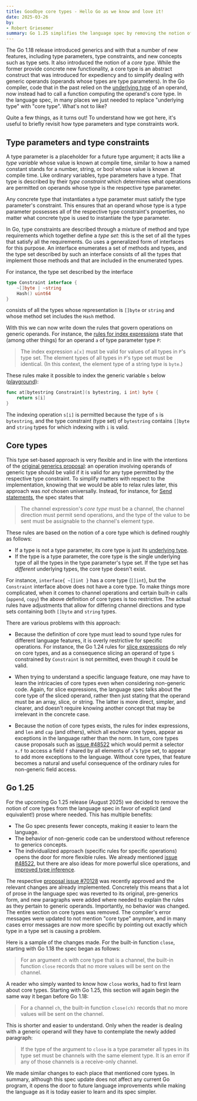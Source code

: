 ```yaml
---
title: Goodbye core types - Hello Go as we know and love it!
date: 2025-03-26
by:
- Robert Griesemer
summary: Go 1.25 simplifies the language spec by removing the notion of core types
---
```


The Go 1.18 release introduced generics and with that a number of new features, including type parameters, type constraints, and new concepts such as type sets.
It also introduced the notion of a _core type_.
While the former provide concrete new functionality, a core type is an abstract construct that was introduced
for expediency and to simplify dealing with generic operands (operands whose types are type parameters).
In the Go compiler, code that in the past relied on the [underlying type](/ref/spec/#Underlying_types) of an operand,
now instead had to call a function computing the operand's core type.
In the language spec, in many places we just needed to replace "underlying type" with "core type".
What's not to like?

Quite a few things, as it turns out!
To understand how we got here, it's useful to briefly revisit how type parameters and type constraints work.

## Type parameters and type constraints

A type parameter is a placeholder for a future type argument;
it acts like a _type variable_ whose value is known at compile time,
similar to how a named constant stands for a number, string, or bool whose value is known at compile time.
Like ordinary variables, type parameters have a type.
That type is described by their _type constraint_ which determines
what operations are permitted on operands whose type is the respective type parameter.

Any concrete type that instantiates a type parameter must satisfy the type parameter's constraint.
This ensures that an operand whose type is a type parameter possesses all of the respective type constraint's properties,
no matter what concrete type is used to instantiate the type parameter.

In Go, type constraints are described through a mixture of method and type requirements which together
define a _type set_: this is the set of all the types that satisfy all the requirements. Go uses a
generalized form of interfaces for this purpose. An interface enumerates a set of methods and types,
and the type set described by such an interface consists of all the types that implement those methods
and that are included in the enumerated types.

For instance, the type set described by the interface

```Go
type Constraint interface {
	~[]byte | ~string
	Hash() uint64
}
```

consists of all the types whose representation is `[]byte` or `string` and whose method set includes the `Hash` method.

With this we can now write down the rules that govern operations on generic operands.
For instance, the [rules for index expressions](/ref/spec#Index_expressions) state that (among other things)
for an operand `a` of type parameter type `P`:

> The index expression `a[x]` must be valid for values of all types in `P`'s type set.
> The element types of all types in `P`'s type set must be identical.
  (In this context, the element type of a string type is `byte`.)

These rules make it possible to index the generic variable `s` below ([playground](/play/p/M1LYKm3x3IB)):

```Go
func at[bytestring Constraint](s bytestring, i int) byte {
	return s[i]
}
```

The indexing operation `s[i]` is permitted because the type of `s` is `bytestring`, and the type constraint (type set) of
`bytestring` contains `[]byte` and `string` types for which indexing with `i` is valid.

## Core types

This type set-based approach is very flexible and in line with the intentions of the
[original generics proposal](https://go.googlesource.com/proposal/+/refs/heads/master/design/43651-type-parameters.md):
an operation involving operands of generic type should be valid if it is valid for any type permitted by the respective
type constraint.
To simplify matters with respect to the implementation, knowing that we would be able to relax rules later,
this approach was _not_ chosen universally.
Instead, for instance, for [Send statements](/ref/spec#Send_statements), the spec states that

> The channel expression's _core type_ must be a channel, the channel direction must permit send operations,
> and the type of the value to be sent must be assignable to the channel's element type.

These rules are based on the notion of a core type which is defined roughly as follows:

- If a type is not a type parameter, its core type is just its [underlying type](/ref/spec#Underlying_types).
- If the type is a type parameter, the core type is the single underlying type of all the types in the type parameter's type set.
  If the type set has _different_ underlying types, the core type doesn't exist.

For instance, `interface{ ~[]int }` has a core type (`[]int`), but the `Constraint` interface above does not have a core type.
To make things more complicated, when it comes to channel operations and certain built-in calls (`append`, `copy`) the above definition
of core types is too restrictive.
The actual rules have adjustments that allow for differing channel directions and type sets containing both `[]byte` and `string` types.

There are various problems with this approach:

- Because the definition of core type must lead to sound type rules for different language features,
it is overly restrictive for specific operations.
For instance, the Go 1.24 rules for [slice expressions](/ref/spec#Slice_expressions) do rely on core types,
and as a consequence slicing an operand of type `S` constrained by `Constraint` is not permitted, even though
it could be valid.

- When trying to understand a specific language feature, one may have to learn the intricacies of
core types even when considering non-generic code.
Again, for slice expressions, the language spec talks about the core type of the sliced operand,
rather then just stating that the operand must be an array, slice, or string.
The latter is more direct, simpler, and clearer, and doesn't require knowing another concept that may be
irrelevant in the concrete case.

- Because the notion of core types exists, the rules for index expressions, and `len` and `cap` (and others),
which all eschew core types, appear as exceptions in the language rather than the norm.
In turn, core types cause proposals such as [issue #48522](/issue/48522) which would permit a selector
`x.f` to access a field `f` shared by all elements of `x`'s type set, to appear to add more exceptions to the
language.
Without core types, that feature becomes a natural and useful consequence of the ordinary rules for non-generic
field access.

## Go 1.25

For the upcoming Go 1.25 release (August 2025) we decided to remove the notion of core types from the
language spec in favor of explicit (and equivalent!) prose where needed.
This has multiple benefits:

- The Go spec presents fewer concepts, making it easier to learn the language.
- The behavior of non-generic code can be understood without reference to generics concepts.
- The individualized approach (specific rules for specific operations) opens the door for more flexible rules.
We already mentioned [issue #48522](/issue/48522), but there are also ideas for more powerful
slice operations, and [improved type inference](/issue/69153).

The respective [proposal issue #70128](/issue/70128) was recently approved and the relevant changes
are already implemented.
Concretely this means that a lot of prose in the language spec was reverted to its original,
pre-generics form, and new paragraphs were added where needed to explain the rules as they
pertain to generic operands. Importantly, no behavior was changed.
The entire section on core types was removed.
The compiler's error messages were updated to not mention "core type" anymore, and in many
cases error messages are now more specific by pointing out exactly which type in a type set
is causing a problem.

Here is a sample of the changes made. For the built-in function `close`,
starting with Go 1.18 the spec began as follows:

> For an argument `ch` with core type that is a channel,
> the built-in function `close` records that no more values will be sent on the channel.

A reader who simply wanted to know how `close` works, had to first learn about core types.
Starting with Go 1.25, this section will again begin the same way it began before Go 1.18:

> For a channel `ch`, the built-in function `close(ch)`
> records that no more values will be sent on the channel.

This is shorter and easier to understand.
Only when the reader is dealing with a generic operand will they have to contemplate
the newly added paragraph:

> If the type of the argument to `close` is a type parameter
> all types in its type set must be channels with the same element type.
> It is an error if any of those channels is a receive-only channel.

We made similar changes to each place that mentioned core types.
In summary, although this spec update does not affect any current Go program, it opens the
door to future language improvements while making the language as it is today easier to
learn and its spec simpler.

